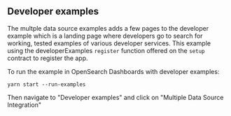 ## Developer examples

The multple data source examples adds a few pages to the developer example which is a landing page where developers go to search for working, tested examples of various developer 
services. This example using the developerExamples `register` function offered on the `setup` contract to register the app.

To run the example in OpenSearch Dashboards with developer examples:

```
yarn start --run-examples
```

Then navigate to "Developer examples" and click on "Multiple Data Source Integration"
